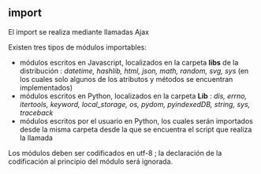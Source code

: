 import
------

El import se realiza mediante llamadas Ajax

Existen tres tipos de m&oacute;dulos importables:

- m&oacute;dulos escritos en Javascript, localizados en la carpeta __libs__ de la distribuci&oacute;n : _datetime, hashlib, html, json, math, random, svg, sys_ (en los cuales solo algunos de los atributos y m&eacute;todos se encuentran implementados)
- m&oacute;dulos escritos en Python, localizados en la carpeta __Lib__ : _dis, errno, itertools, keyword, local\_storage, os, pydom, pyindexedDB, string, sys, traceback_
- m&oacute;dulos escritos por el usuario en Python, los cuales ser&aacute;n importados desde la misma carpeta desde la que se encuentra el script que realiza la llamada

Los m&oacute;dulos deben ser codificados en utf-8 ; la declaraci&oacute;n de la codificaci&oacute;n al principio del m&oacute;dulo ser&aacute; ignorada.